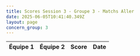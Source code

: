 ```yaml
---
title: Scores Session 3 - Groupe 3 - Matchs Aller
date: 2025-06-05T10:41:40.349Z
layout: page
concern_group: 3
---
```




| Équipe 1 | Équipe 2 | Score | Date |
|----------|----------|-------|------|

